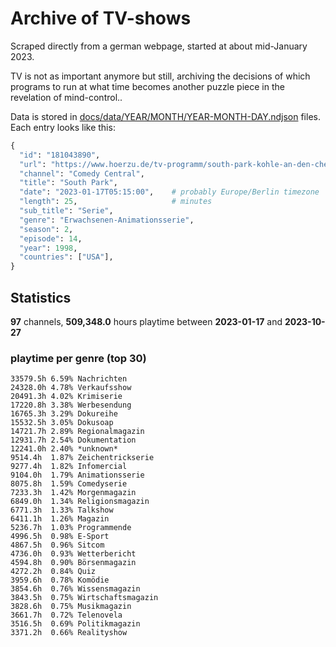 # Archive of TV-shows

Scraped directly from a german webpage, started at about mid-January 2023.

TV is not as important anymore but still, archiving the decisions of which programs to run at what time
becomes another puzzle piece in the revelation of mind-control.. 

Data is stored in [docs/data/YEAR/MONTH/YEAR-MONTH-DAY.ndjson](docs/data/) files. 
Each entry looks like this:

```python
{
  "id": "181043890", 
  "url": "https://www.hoerzu.de/tv-programm/south-park-kohle-an-den-chefkoch/bid_181043890/", 
  "channel": "Comedy Central", 
  "title": "South Park", 
  "date": "2023-01-17T05:15:00",    # probably Europe/Berlin timezone 
  "length": 25,                     # minutes 
  "sub_title": "Serie", 
  "genre": "Erwachsenen-Animationsserie", 
  "season": 2, 
  "episode": 14, 
  "year": 1998, 
  "countries": ["USA"],
}
```

## Statistics

**97** channels, **509,348.0** hours playtime between **2023-01-17** and **2023-10-27**


### playtime per genre (top 30)

    33579.5h 6.59% Nachrichten
    24328.0h 4.78% Verkaufsshow
    20491.3h 4.02% Krimiserie
    17220.8h 3.38% Werbesendung
    16765.3h 3.29% Dokureihe
    15532.5h 3.05% Dokusoap
    14721.7h 2.89% Regionalmagazin
    12931.7h 2.54% Dokumentation
    12241.0h 2.40% *unknown*
    9514.4h  1.87% Zeichentrickserie
    9277.4h  1.82% Infomercial
    9104.0h  1.79% Animationsserie
    8075.8h  1.59% Comedyserie
    7233.3h  1.42% Morgenmagazin
    6849.0h  1.34% Religionsmagazin
    6771.3h  1.33% Talkshow
    6411.1h  1.26% Magazin
    5236.7h  1.03% Programmende
    4996.5h  0.98% E-Sport
    4867.5h  0.96% Sitcom
    4736.0h  0.93% Wetterbericht
    4594.8h  0.90% Börsenmagazin
    4272.2h  0.84% Quiz
    3959.6h  0.78% Komödie
    3854.6h  0.76% Wissensmagazin
    3843.5h  0.75% Wirtschaftsmagazin
    3828.6h  0.75% Musikmagazin
    3661.7h  0.72% Telenovela
    3516.5h  0.69% Politikmagazin
    3371.2h  0.66% Realityshow
